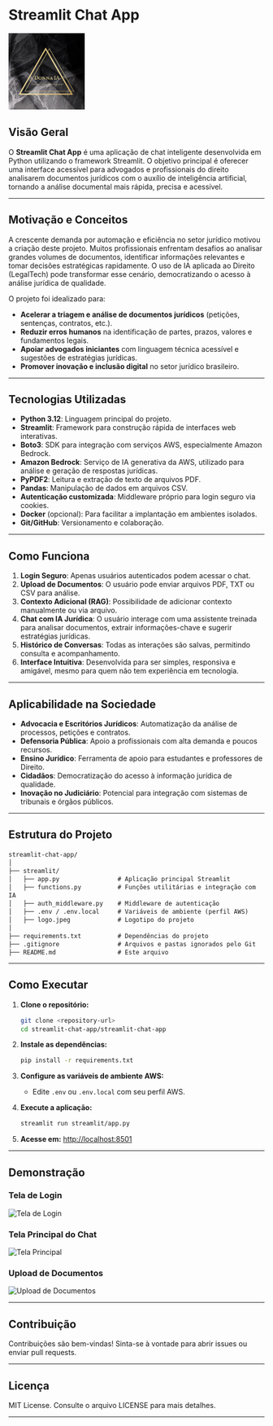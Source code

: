 # Streamlit Chat App

<p align="left">
  <img src="https://raw.githubusercontent.com/ItaloRochaj/streamlit-chat-app/main/streamlit-chat-app/imagens%20do%20projeto/logo.jpg" alt="Logo do Projeto" width="150"/>
</p>


## Visão Geral

O **Streamlit Chat App** é uma aplicação de chat inteligente desenvolvida em Python utilizando o framework Streamlit. O objetivo principal é oferecer uma interface acessível para advogados e profissionais do direito analisarem documentos jurídicos com o auxílio de inteligência artificial, tornando a análise documental mais rápida, precisa e acessível.

---

## Motivação e Conceitos

A crescente demanda por automação e eficiência no setor jurídico motivou a criação deste projeto. Muitos profissionais enfrentam desafios ao analisar grandes volumes de documentos, identificar informações relevantes e tomar decisões estratégicas rapidamente. O uso de IA aplicada ao Direito (LegalTech) pode transformar esse cenário, democratizando o acesso à análise jurídica de qualidade.

O projeto foi idealizado para:
- **Acelerar a triagem e análise de documentos jurídicos** (petições, sentenças, contratos, etc.).
- **Reduzir erros humanos** na identificação de partes, prazos, valores e fundamentos legais.
- **Apoiar advogados iniciantes** com linguagem técnica acessível e sugestões de estratégias jurídicas.
- **Promover inovação e inclusão digital** no setor jurídico brasileiro.

---

## Tecnologias Utilizadas

- **Python 3.12**: Linguagem principal do projeto.
- **Streamlit**: Framework para construção rápida de interfaces web interativas.
- **Boto3**: SDK para integração com serviços AWS, especialmente Amazon Bedrock.
- **Amazon Bedrock**: Serviço de IA generativa da AWS, utilizado para análise e geração de respostas jurídicas.
- **PyPDF2**: Leitura e extração de texto de arquivos PDF.
- **Pandas**: Manipulação de dados em arquivos CSV.
- **Autenticação customizada**: Middleware próprio para login seguro via cookies.
- **Docker** (opcional): Para facilitar a implantação em ambientes isolados.
- **Git/GitHub**: Versionamento e colaboração.

---

## Como Funciona

1. **Login Seguro**: Apenas usuários autenticados podem acessar o chat.
2. **Upload de Documentos**: O usuário pode enviar arquivos PDF, TXT ou CSV para análise.
3. **Contexto Adicional (RAG)**: Possibilidade de adicionar contexto manualmente ou via arquivo.
4. **Chat com IA Jurídica**: O usuário interage com uma assistente treinada para analisar documentos, extrair informações-chave e sugerir estratégias jurídicas.
5. **Histórico de Conversas**: Todas as interações são salvas, permitindo consulta e acompanhamento.
6. **Interface Intuitiva**: Desenvolvida para ser simples, responsiva e amigável, mesmo para quem não tem experiência em tecnologia.

---

## Aplicabilidade na Sociedade

- **Advocacia e Escritórios Jurídicos**: Automatização da análise de processos, petições e contratos.
- **Defensoria Pública**: Apoio a profissionais com alta demanda e poucos recursos.
- **Ensino Jurídico**: Ferramenta de apoio para estudantes e professores de Direito.
- **Cidadãos**: Democratização do acesso à informação jurídica de qualidade.
- **Inovação no Judiciário**: Potencial para integração com sistemas de tribunais e órgãos públicos.

---

## Estrutura do Projeto

```
streamlit-chat-app/
│
├── streamlit/
│   ├── app.py                # Aplicação principal Streamlit
│   ├── functions.py          # Funções utilitárias e integração com IA
│   ├── auth_middleware.py    # Middleware de autenticação
│   ├── .env / .env.local     # Variáveis de ambiente (perfil AWS)
│   ├── logo.jpeg             # Logotipo do projeto
│
├── requirements.txt          # Dependências do projeto
├── .gitignore                # Arquivos e pastas ignorados pelo Git
├── README.md                 # Este arquivo
```

---

## Como Executar

1. **Clone o repositório:**
   ```sh
   git clone <repository-url>
   cd streamlit-chat-app/streamlit-chat-app
   ```

2. **Instale as dependências:**
   ```sh
   pip install -r requirements.txt
   ```

3. **Configure as variáveis de ambiente AWS:**
   - Edite `.env` ou `.env.local` com seu perfil AWS.

4. **Execute a aplicação:**
   ```sh
   streamlit run streamlit/app.py
   ```

5. **Acesse em:** [http://localhost:8501](http://localhost:8501)

---

## Demonstração

### Tela de Login

![Tela de Login](docs/login.png)

### Tela Principal do Chat

![Tela Principal](docs/chat.png)

### Upload de Documentos

![Upload de Documentos](docs/upload.png)

---

## Contribuição

Contribuições são bem-vindas! Sinta-se à vontade para abrir issues ou enviar pull requests.

---

## Licença

MIT License. Consulte o arquivo LICENSE para mais detalhes.

---
